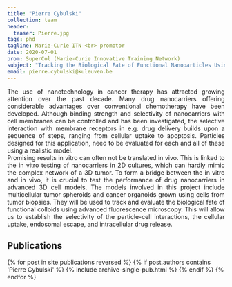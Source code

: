 ```yaml
---
title: "Pierre Cybulski"
collection: team
header:
  teaser: Pierre.jpg
tags: phd
tagline: Marie-Curie ITN <br> promotor
date: 2020-07-01
prom: SuperCol (Marie-Curie Innovative Training Network)
subject: "Tracking the Biological Fate of Functional Nanoparticles Using Fluorescence Microscopy"
email: pierre.cybulski@kuleuven.be
---
```

<p align= "justify">
The use of nanotechnology in cancer therapy has attracted growing attention over the past decade. Many drug nanocarriers offering considerable advantages over conventional chemotherapy have been developed. Although binding strength and selectivity of nanocarriers with cell membranes can be controlled and has been investigated, the selective interaction with membrane receptors in e.g. drug delivery builds upon a sequence of steps, ranging from cellular uptake to apoptosis. Particles designed for this application, need to be evaluated for each and all of these using a realistic model.<br>
Promising results in vitro can often not be translated in vivo. This is linked to the in vitro testing of nanocarriers in 2D cultures, which can hardly mimic the complex network of a 3D tumor. To form a bridge between the in vitro and in vivo, it is crucial to test the performance of drug nanocarriers in advanced 3D cell models. The models involved in this project include multicellular tumor spheroids and cancer organoids grown using cells from tumor biopsies. They will be used to track and evaluate the biological fate of functional colloids using advanced fluorescence microscopy. This will allow us to establish the selectivity of the particle-cell interactions, the cellular uptake, endosomal escape, and intracellular drug release.

<h2> Publications </h2>
{% for post in site.publications reversed %}
  {% if post.authors contains 'Pierre Cybulski' %}
    {% include archive-single-pub.html %}
  {% endif %}
{% endfor %}

